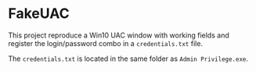 # FakeUAC

This project reproduce a Win10 UAC window with working fields and register the login/password combo in a `credentials.txt` file.

The `credentials.txt` is located in the same folder as `Admin Privilege.exe`.